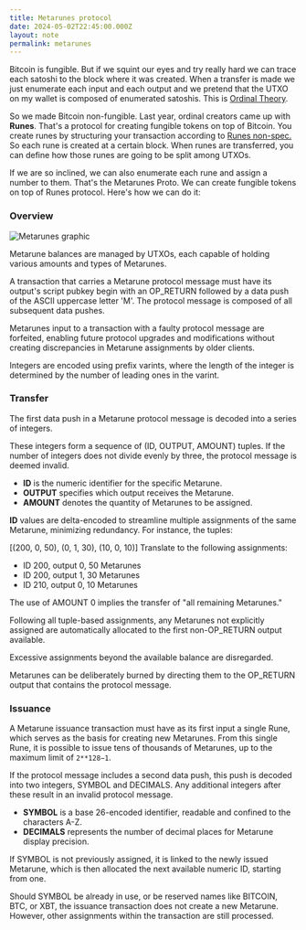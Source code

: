 ```yaml
---
title: Metarunes protocol
date: 2024-05-02T22:45:00.000Z
layout: note
permalink: metarunes
---
```



Bitcoin is fungible. But if we squint our eyes and try really hard we can trace each satoshi to the block where it was created. When a transfer is made we just enumerate each input and each output and we pretend that the UTXO on my wallet is composed of enumerated satoshis. This is [Ordinal Theory](https://docs.ordinals.com/).


So we made Bitcoin non-fungible. Last year, ordinal creators came up with **Runes**. That's a protocol for creating fungible tokens on top of Bitcoin. You create runes by structuring your transaction according to [Runes non-spec.](https://docs.ordinals.com/runes/specification.html) So each rune is created at a certain block. When runes are transferred, you can define how those runes are going to be split among UTXOs.


If we are so inclined, we can also enumerate each rune and assign a number to them. That's the Metarunes Proto. We can create fungible tokens on top of Runes protocol. Here's how we can do it:


### **Overview**


![Metarunes graphic](https://prod-files-secure.s3.us-west-2.amazonaws.com/95b7f6fc-43a0-4a7f-a3fc-172ac4a0ac41/1bf9e11d-28a5-4314-a0d7-14cf3af91af3/Untitled.png?X-Amz-Algorithm=AWS4-HMAC-SHA256&X-Amz-Content-Sha256=UNSIGNED-PAYLOAD&X-Amz-Credential=AKIAT73L2G45HZZMZUHI%2F20240914%2Fus-west-2%2Fs3%2Faws4_request&X-Amz-Date=20240914T053314Z&X-Amz-Expires=3600&X-Amz-Signature=63958e694dbf7d31d52c3de9291b9034d8a9b9869860952331915716066026da&X-Amz-SignedHeaders=host&x-id=GetObject)


Metarune balances are managed by UTXOs, each capable of holding various amounts and types of Metarunes.


A transaction that carries a Metarune protocol message must have its output's script pubkey begin with an OP_RETURN followed by a data push of the ASCII uppercase letter 'M'. The protocol message is composed of all subsequent data pushes.


Metarunes input to a transaction with a faulty protocol message are forfeited, enabling future protocol upgrades and modifications without creating discrepancies in Metarune assignments by older clients.


Integers are encoded using prefix varints, where the length of the integer is determined by the number of leading ones in the varint.


### **Transfer**


The first data push in a Metarune protocol message is decoded into a series of integers.


These integers form a sequence of (ID, OUTPUT, AMOUNT) tuples. If the number of integers does not divide evenly by three, the protocol message is deemed invalid.

- **ID** is the numeric identifier for the specific Metarune.
- **OUTPUT** specifies which output receives the Metarune.
- **AMOUNT** denotes the quantity of Metarunes to be assigned.

**ID** values are delta-encoded to streamline multiple assignments of the same Metarune, minimizing redundancy. For instance, the tuples:


[(200, 0, 50), (0, 1, 30), (10, 0, 10)]
Translate to the following assignments:

- ID 200, output 0, 50 Metarunes
- ID 200, output 1, 30 Metarunes
- ID 210, output 0, 10 Metarunes

The use of AMOUNT 0 implies the transfer of "all remaining Metarunes."


Following all tuple-based assignments, any Metarunes not explicitly assigned are automatically allocated to the first non-OP_RETURN output available.


Excessive assignments beyond the available balance are disregarded.


Metarunes can be deliberately burned by directing them to the OP_RETURN output that contains the protocol message.


### **Issuance**


A Metarune issuance transaction must have as its first input a single Rune, which serves as the basis for creating new Metarunes. From this single Rune, it is possible to issue tens of thousands of Metarunes, up to the maximum limit of `2**128−1`.


If the protocol message includes a second data push, this push is decoded into two integers, SYMBOL and DECIMALS. Any additional integers after these result in an invalid protocol message.

- **SYMBOL** is a base 26-encoded identifier, readable and confined to the characters A-Z.
- **DECIMALS** represents the number of decimal places for Metarune display precision.

If SYMBOL is not previously assigned, it is linked to the newly issued Metarune, which is then allocated the next available numeric ID, starting from one.


Should SYMBOL be already in use, or be reserved names like BITCOIN, BTC, or XBT, the issuance transaction does not create a new Metarune. However, other assignments within the transaction are still processed.

